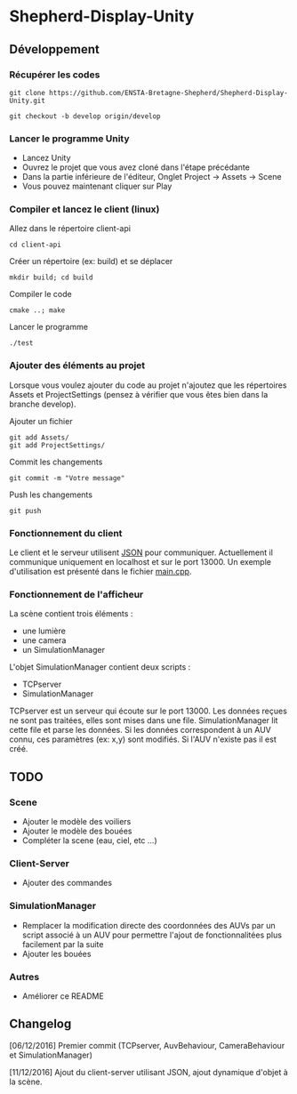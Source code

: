 # Shepherd-Display-Unity

## Développement
### Récupérer les codes
```
git clone https://github.com/ENSTA-Bretagne-Shepherd/Shepherd-Display-Unity.git
```
```
git checkout -b develop origin/develop
```

### Lancer le programme Unity

* Lancez Unity
* Ouvrez le projet que vous avez cloné dans l'étape précédante
* Dans la partie inférieure de l'éditeur, Onglet Project -> Assets -> Scene
* Vous pouvez maintenant cliquer sur Play

### Compiler et lancez le client (linux)

Allez dans le répertoire client-api
```
cd client-api
```
Créer un répertoire (ex: build) et se déplacer 
```
mkdir build; cd build
```
Compiler le code
```
cmake ..; make
```
Lancer le programme
```
./test
```
### Ajouter des éléments au projet
Lorsque vous voulez ajouter du code au projet n'ajoutez que les répertoires Assets et ProjectSettings (pensez à vérifier que vous êtes bien dans la branche develop).

Ajouter un fichier
```
git add Assets/
git add ProjectSettings/
```
Commit les changements
```
git commit -m "Votre message"
```
Push les changements
```
git push
```

### Fonctionnement du client
Le client et le serveur utilisent [JSON](http://www.json.org/) pour communiquer. Actuellement il communique uniquement en localhost et sur le port 13000. Un exemple d'utilisation est présenté dans le fichier [main.cpp](https://github.com/ENSTA-Bretagne-Shepherd/Shepherd-Display-Unity/blob/develop/client-api/src/main.cpp).

### Fonctionnement de l'afficheur
La scène contient trois éléments :
* une lumière
* une camera
* un SimulationManager

L'objet SimulationManager contient deux scripts :
* TCPserver
* SimulationManager

TCPserver est un serveur qui écoute sur le port 13000. Les données reçues ne sont pas traitées, elles sont mises dans une file.
SimulationManager lit cette file et parse les données. Si les données correspondent à un AUV connu, ces paramètres (ex: x,y) sont modifiés. Si l'AUV n'existe pas il est créé.


## TODO

### Scene
* Ajouter le modèle des voiliers
* Ajouter le modèle des bouées
* Compléter la scene (eau, ciel, etc ...)

### Client-Server
* Ajouter des commandes

### SimulationManager
* Remplacer la modification directe des coordonnées des AUVs par un script associé à un AUV pour permettre l'ajout de fonctionnalitées plus facilement par la suite
* Ajouter les bouées


### Autres
* Améliorer ce README

## Changelog

[06/12/2016] Premier commit (TCPserver, AuvBehaviour, CameraBehaviour et SimulationManager)

[11/12/2016] Ajout du client-server utilisant JSON, ajout dynamique d'objet à la scène.

